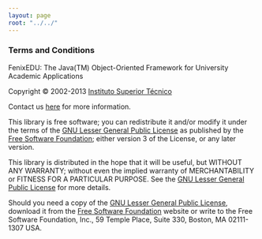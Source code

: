 ```yaml
---
layout: page
root: "../../"
---
```


### Terms and Conditions

FenixEDU: The Java(TM) Object-Oriented Framework for University Academic Applications

Copyright © 2002-2013 [Instituto Superior Técnico][Instituto Superior Técnico]

Contact us [here][here] for more information.

This library is free software; you can redistribute it and/or modify it under
the terms of the [GNU Lesser General Public License][GNU Lesser General Public License] as published by the
[Free Software Foundation][Free Software Foundation]; either version 3 of the License, or any later version.

This library is distributed in the hope that it will be useful, but WITHOUT ANY WARRANTY; without even the
implied warranty of MERCHANTABILITY or FITNESS FOR A PARTICULAR PURPOSE. See the
[GNU Lesser General Public License][GNU Lesser General Public License] for more details.

Should you need a copy of the [GNU Lesser General Public License][GNU Lesser General Public License], download it
from the [Free Software Foundation][Free Software Foundation] website or write to the 
Free Software Foundation, Inc., 59 Temple Place, Suite 330, Boston,
MA 02111-1307 USA.


[Instituto Superior Técnico]: http://www.ist.utl.pt/
[here]: mailto:fenix-dev@mlists.ist.utl.pt
[GNU Lesser General Public License]: http://www.gnu.org/licenses/lgpl.html
[Free Software Foundation]: http://www.fsf.org/
